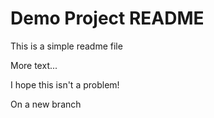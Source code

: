 # Demo Project README

This is a simple readme file

More text...

I hope this isn't a problem!

On a new branch